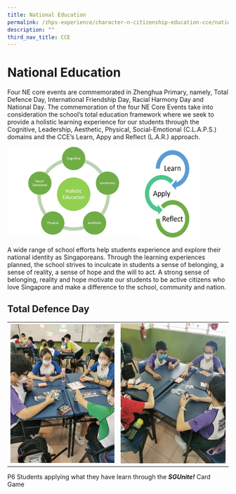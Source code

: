 ```yaml
---
title: National Education
permalink: /zhps-experience/character-n-citizenship-education-cce/national-education/
description: ""
third_nav_title: CCE
---
```

# National Education

Four NE core events are commemorated in Zhenghua Primary, namely, Total Defence Day, International Friendship Day, Racial Harmony Day and National Day. The commemoration of the four NE Core Events take into consideration the school’s total education framework where we seek to provide a holistic learning experience for our students through the Cognitive, Leadership, Aesthetic, Physical, Social-Emotional (C.L.A.P.S.) domains and the CCE’s Learn, Appy and Reflect (L.A.R.) approach.


<img src="/images/ZHPS%20Experience/National%20Education/NE-Values.png" style="width:60%;float:left">
<img src="/images/ZHPS%20Experience/National%20Education/Learn-Apply-Reflect.png" style="width:27%;float:left">
<br clear="left">

A wide range of school efforts help students experience and explore their national identity as Singaporeans. Through the learning experiences planned, the school strives to inculcate in students a sense of belonging, a sense of reality, a sense of hope and the will to act. A strong sense of belonging, reality and hope motivate our students to be active citizens who love Singapore and make a difference to the school, community and nation.

## Total Defence Day

|   |   |
|:-:|:-:|
| ![](/images/ZHPS%20Experience/National%20Education/NE1.jpg)  |  ![](/images/ZHPS%20Experience/National%20Education/NE2.jpg) |


P6 Students applying what they have learn through the **_SGUnite!_** Card Game
